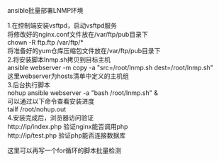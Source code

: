 ansible批量部署LNMP环境  

1.在控制端安装vsftpd，启动vsftpd服务  
将修改好的nginx.conf文件放在/var/ftp/pub目录下  
chown -R ftp.ftp /var/ftp/*  
将准备好的yum仓库压缩包文件放在/var/ftp/pub目录下  
2.将安装脚本lnmp.sh拷贝到目标主机  
ansible webserver -m copy -a "src=/root/lnmp.sh dest=/root/lnmp.sh"  
这里webserver为hosts清单中定义的主机组  
3.后台执行脚本  
nohup ansible webserver -a "bash /root/lnmp.sh" &  
可以通过以下命令查看安装进度  
tailf /root/nohup.out  
4.安装完成后，浏览器访问验证  
http://ip/index.php 验证nginx能否调用php  
http://ip/test.php  验证php能否连接数据库  

这里可以再写一个for循环的脚本批量检测  
